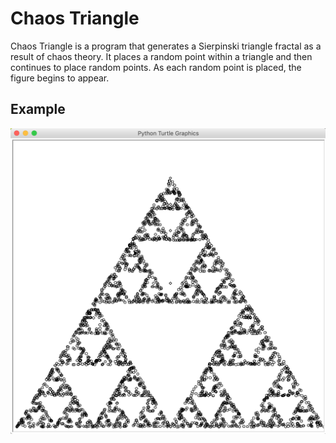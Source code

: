# Chaos Triangle
Chaos Triangle is a program that generates a Sierpinski triangle fractal as a result of chaos theory. It places a random point within a triangle and then continues to place random points. As each random point is placed, the figure begins to appear.

## Example
![Example outcome](img/example.png)